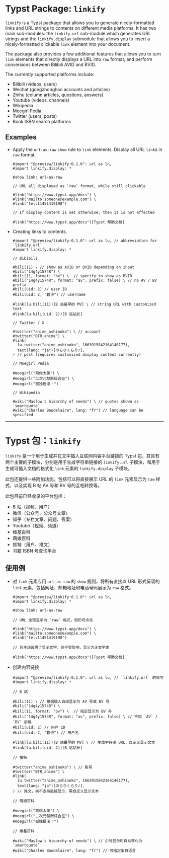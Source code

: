# Typst Package: `linkify`

`linkify` is a Typst package that allows you to generate nicely-formatted links and URL strings to contents on different media platforms. It has two main sub-modules: the `linkify.url` sub-module which generates URL strings and the `linkify.display` submodule that allows you to insert a nicely-formatted clickable `link` element into your document.

The package also provides a few additional features that allows you to turn `link` elements that directly displays a URL into `raw` format, and perform conversions between Bilibili AVID and BVID.

The currently supported platforms include:

- Bilibili (videos, users)
- Wechat (gongzhonghao accounts and articles)
- Zhihu (column articles, questions, answers)
- Youtube (videos, channels)
- Wikipedia
- Moegirl Pedia
- Twitter (users, posts)
- Book ISBN search platforms

## Examples

* Apply the `url-as-raw` `show` rule to `link` elements. Display all URL `link`s in `raw` format.

    ```typst
    #import "@preview/linkify:0.1.0": url as ln,
    #import linkify.display: *

    #show link: url-as-raw

    // URL all displayed as `raw` format, while still clickable

    #link("https://www.typst.app/docs") \
    #link("mailto:someone@example.com") \
    #link("tel:11451419198")

    // If display content is set otherwise, then it is not affected

    #link("https://www.typst.app/docs")[Typst 帮助文档]
    ```


* Creating links to contents.

    ```typst
    #import "@preview/linkify:0.1.0": url as lu, // abbreviation for `linkify.url`
    #import linkify.display: *

    // Bibibili

    #bili(11) \ // show as AVID or BVID depending on input
    #bili("14g4y1574R") \
    #bili(11, format: "bv") \  // specify to show as BVID
    #bili("14g4y1574R", format: "av", prefix: false) \ // no AV / BV prefix
    #bili(uid: 2) // user ID
    #bili(uid: 2, "碧诗") // username

    #link(lu.bili(11))[B 站最早的 MV] \ // string URL with customized text
    #link(lu.bili(uid: 2))[B 站站长]

    // Twitter / X

    #twitter("anime_oshinoko") \ // account
    #twitter("BTR_anime") \
    #link(
      lu.twitter("anime_oshinoko", 1663915842164146177),
      text(lang: "ja")[のらりくらり♪],
    ) // post (requires customized display content currently)

    // Moegirl Pedia

    #moegirl("鸡你太美") \
    #moegirl("二次元禁断综合征") \
    #moegirl("孤独摇滚！")

    // Wikipedia

    #wiki("Maslow's hiearchy of needs") \ // quotes shown as `smartquote`
    #wiki("Charles Baudelaire", lang: "fr") // language can be specified
    ```


---

# Typst 包：`linkify`

`linkify` 是一个用于生成并在文中插入互联网内容平台链接的 Typst 包，其具有两个主要的子模块，分别是用于生成字符串链接的 `linkify.url` 子模块，和用于生成可插入文档的格式化 `link` 元素的 `linkify.display` 子模块。

此包还提供一些附加功能，包括可以将直接展示 URL 的 `link` 元素显示为 `raw` 样式，以及实现 B 站 AV 号和 BV 号的互相转换等。

此包目前已经收录的平台包括：

- B 站（视频、用户）
- 微信（公众号、公众号文章）
- 知乎（专栏文章、问题、答案）
- Youtube（视频、频道）
- 维基百科
- 萌娘百科
- 推特（用户、推文）
- 书籍 ISBN 号查询平台

## 使用例

* 对 `link` 元素应用 `url-as-raw` 的 `show` 规则，将所有直接以 URL 形式呈现的 `link` 元素，包括网址、邮箱地址和电话号码展示为 `raw` 格式。

    ```typst
    #import "@preview/linkify:0.1.0": url as ln,
    #import linkify.display: *

    #show link: url-as-raw

    // URL 全部显示为 `raw` 格式，但仍可点击

    #link("https://www.typst.app/docs") \
    #link("mailto:someone@example.com") \
    #link("tel:11451419198")

    // 若主动设置了显示文字，则不受影响，显示为正文字体

    #link("https://www.typst.app/docs")[Typst 帮助文档]
    ```


* 创建内容链接

    ```typst
    #import "@preview/linkify:0.1.0": url as lu, // `linkify.url` 的简写
    #import linkify.display: *

    // B 站

    #bili(11) \ // 根据输入自动显示为 AV 号或 BV 号
    #bili("14g4y1574R") \
    #bili(11, format: "bv") \  // 指定显示为 BV 号
    #bili("14g4y1574R", format: "av", prefix: false) \ // 不加 `AV` / `BV` 前缀
    #bili(uid: 2) // 用户 ID
    #bili(uid: 2, "碧诗") // 用户名

    #link(lu.bili(11))[B 站最早的 MV] \ // 生成字符串 URL，自定义显示文本
    #link(lu.bili(uid: 2))[B 站站长]

    // 推特

    #twitter("anime_oshinoko") \ // 账号
    #twitter("BTR_anime") \
    #link(
      lu.twitter("anime_oshinoko", 1663915842164146177),
      text(lang: "ja")[のらりくらり♪],
    ) // 推文，尚不支持直接显示，需自定义显示文本

    // 萌娘百科

    #moegirl("鸡你太美") \
    #moegirl("二次元禁断综合征") \
    #moegirl("孤独摇滚！")

    // 维基百科

    #wiki("Maslow's hiearchy of needs") \ // 引号显示时自动转化为 `smartquote`
    #wiki("Charles Baudelaire", lang: "fr") // 可指定条目语言
    ```
